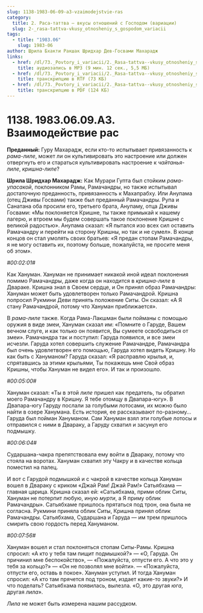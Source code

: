 ```yaml
---
slug: 1138-1983-06-09-a3-vzaimodejstvie-ras
category:
  title: 2. Раса-таттва — вкусы отношений с Господом (вариации)
  slug: 2-_rasa-tattva-vkusy_otnosheniy_s_gospodom_variacii
tags:
  - title: "1983.06"
    slug: 1983-06
author: Шрила Бхакти Ракшак Шридхар Дев-Госвами Махарадж
links:
  - href: /dl/73._Povtory_i_variacii/2._Rasa-tattva--vkusy_otnosheniy_s_Gospodom_(variacii)/1138_1983.06.09.A3_SridharMj_Vzaimodeystvie_ras.mp3
    title: аудиозапись в MP3 (9 мин. 12 сек., 5,5 МБ)
  - href: /dl/73._Povtory_i_variacii/2._Rasa-tattva--vkusy_otnosheniy_s_Gospodom_(variacii)/1138_1983.06.09.A3_SridharMj_Vzaimodeystvie_ras.rtf
    title: транскрипцию в RTF (73 КБ)
  - href: /dl/73._Povtory_i_variacii/2._Rasa-tattva--vkusy_otnosheniy_s_Gospodom_(variacii)/1138_1983.06.09.A3_SridharMj_Vzaimodeystvie_ras.pdf
    title: транскрипцию в PDF (124 КБ)
---
```


# 1138. 1983.06.09.A3. Взаимодействие рас

**Преданный:** Гуру Махарадж, если кто-то испытывает привязанность к *рама-лиле*, может ли он культивировать это настроение или должен отвергнуть его и стараться культивировать настроение к *чайтанья-лиле*, *кришна-лиле*?

**Шрила Шридхар Махарадж:** Как Мурари Гупта был стойким *рама-упасакой*, поклонником Рамы, Рамачандры, но также испытывал достаточную преданность, привязанность к Махапрабху. Или Анупама (отец Дживы Госвами) также был преданный Рамачандры. Рупа и Санатана оба просили его, третьего брата, Анупаму, отца Дживы Госвами: «Мы поклоняется Кришне, ты также примыкай к нашему лагерю, и втроем мы будем совершать такое поклонение Кришне с великой радостью». Анупама сказал: «Я пытался изо всех сил оставить Рамачандру и перейти на сторону Кришны, но так и не сумел». В конце концов он стал умолять своих братьев: «Я предан стопам Рамачандры, я не могу оставить их, поэтому больше, пожалуйста, не просите меня об этом».

*#00:02:01#*

Как Хануман. Хануман не принимает никакой иной идеал поклонения помимо Рамачандры, даже когда он находится в *кришна-лиле* в Двараке. Кришна знал в Своем сердце, и Он принял образ Рамачандры: Хануман может быть удовлетворен только Рамачандрой. Кришна попросил Рукмини Деви принять положение Ситы. Он сказал: «А Я стану Рамачандрой, потому что Хануман приближается».

В *рама-лиле* также. Когда Рама-Лакшман были пойманы с помощью оружия в виде змеи, Хануман сказал им: «Помните о Гаруде, Вашем вечном слуге, и как только он появится, Вы сумеете освободиться от змеи». Рамачандра так и поступил: Гаруда появился, и все змеи исчезли. Гаруда хотел совершить служение Рамачандре, Рамачандра был очень удовлетворен его помощью, Гаруда хотел видеть Кришну. Но как быть с Хануманом? Гаруда сказал: «Я расправлю крылья, и, спрятавшись за этими крыльями, Ты покажешь мне Свой образ Кришны, чтобы Хануман не видел его». И так и произошло.

*#00:05:00#*

Хануман сказал: «Ты в этой *лиле* пришел как предатель, ты обратил моего Рамачандру в Кришну. Я тебе отомщу в Двапара-югу». В Двапара-югу Гаруду послали за голубыми лотосами, их можно было найти в озере Ханумана. Есть история, ее рассказывают по-разному… Гаруда был пойман Хануманом. Сам Хануман взял эти голубые лотосы и отправился с ними в Двараку, а Гаруду схватил и засунул его подмышку.

*#00:06:04#*

Сударшана-чакра препятствовала ему войти в Двараку, потому что стояла на воротах. Хануман схватил эту Чакру и в качестве кольца поместил на палец.

И вот с Гарудой подмышкой и с чакрой в качестве кольца Хануман вошел в Двараку с криком «Джай Рам! Джай Рам!» Сатьябхама — главная царица. Кришна сказал ей: «Сатьябхама, прими облик Ситы, Хануман не потерпит любую, иную *мурти*, а Я приму облик Рамачандры». Сатьябхаме пришлось прятаться под трон, она была не согласна. Рукмини приняла облик Ситы, Кришна принял облик Рамачандры. Сатьябхама, Сударшана и Гаруда — им трем пришлось смирить свою гордость перед Хануманом.

*#00:07:56#*

Хануман вошел и стал поклоняться стопам Ситы-Рамы. Кришна спросил: «А кто у тебя там пищит подмышкой?» — «О, Гаруда. Он причинил мне беспокойство», — «Пожалуйста, отпусти его. А что это у тебя за кольцо?» — «Он не позволял мне войти». — «Пожалуйста, отпусти его, оставь в покое». Хануман уступил. И тогда Хануман спросил: «А кто там прячется под троном, издает какие-то звуки?» И что поделать? Сатьябхама появилась, вылезла. «О, это другая *юга*, другая *лила*».

*Лила* не может быть измерена нашим рассудком.

